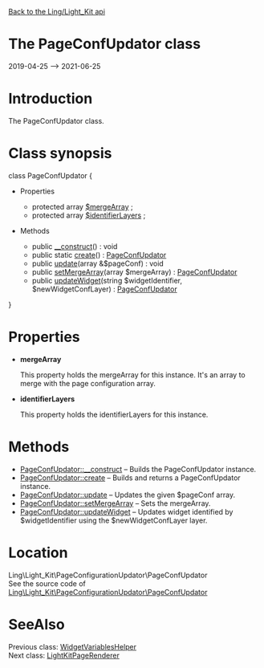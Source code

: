 [Back to the Ling/Light_Kit api](https://github.com/lingtalfi/Light_Kit/blob/master/doc/api/Ling/Light_Kit.md)



The PageConfUpdator class
================
2019-04-25 --> 2021-06-25






Introduction
============

The PageConfUpdator class.



Class synopsis
==============


class <span class="pl-k">PageConfUpdator</span>  {

- Properties
    - protected array [$mergeArray](#property-mergeArray) ;
    - protected array [$identifierLayers](#property-identifierLayers) ;

- Methods
    - public [__construct](https://github.com/lingtalfi/Light_Kit/blob/master/doc/api/Ling/Light_Kit/PageConfigurationUpdator/PageConfUpdator/__construct.md)() : void
    - public static [create](https://github.com/lingtalfi/Light_Kit/blob/master/doc/api/Ling/Light_Kit/PageConfigurationUpdator/PageConfUpdator/create.md)() : [PageConfUpdator](https://github.com/lingtalfi/Light_Kit/blob/master/doc/api/Ling/Light_Kit/PageConfigurationUpdator/PageConfUpdator.md)
    - public [update](https://github.com/lingtalfi/Light_Kit/blob/master/doc/api/Ling/Light_Kit/PageConfigurationUpdator/PageConfUpdator/update.md)(array &$pageConf) : void
    - public [setMergeArray](https://github.com/lingtalfi/Light_Kit/blob/master/doc/api/Ling/Light_Kit/PageConfigurationUpdator/PageConfUpdator/setMergeArray.md)(array $mergeArray) : [PageConfUpdator](https://github.com/lingtalfi/Light_Kit/blob/master/doc/api/Ling/Light_Kit/PageConfigurationUpdator/PageConfUpdator.md)
    - public [updateWidget](https://github.com/lingtalfi/Light_Kit/blob/master/doc/api/Ling/Light_Kit/PageConfigurationUpdator/PageConfUpdator/updateWidget.md)(string $widgetIdentifier, $newWidgetConfLayer) : [PageConfUpdator](https://github.com/lingtalfi/Light_Kit/blob/master/doc/api/Ling/Light_Kit/PageConfigurationUpdator/PageConfUpdator.md)

}




Properties
=============

- <span id="property-mergeArray"><b>mergeArray</b></span>

    This property holds the mergeArray for this instance.
    It's an array to merge with the page configuration array.
    
    

- <span id="property-identifierLayers"><b>identifierLayers</b></span>

    This property holds the identifierLayers for this instance.
    
    



Methods
==============

- [PageConfUpdator::__construct](https://github.com/lingtalfi/Light_Kit/blob/master/doc/api/Ling/Light_Kit/PageConfigurationUpdator/PageConfUpdator/__construct.md) &ndash; Builds the PageConfUpdator instance.
- [PageConfUpdator::create](https://github.com/lingtalfi/Light_Kit/blob/master/doc/api/Ling/Light_Kit/PageConfigurationUpdator/PageConfUpdator/create.md) &ndash; Builds and returns a PageConfUpdator instance.
- [PageConfUpdator::update](https://github.com/lingtalfi/Light_Kit/blob/master/doc/api/Ling/Light_Kit/PageConfigurationUpdator/PageConfUpdator/update.md) &ndash; Updates the given $pageConf array.
- [PageConfUpdator::setMergeArray](https://github.com/lingtalfi/Light_Kit/blob/master/doc/api/Ling/Light_Kit/PageConfigurationUpdator/PageConfUpdator/setMergeArray.md) &ndash; Sets the mergeArray.
- [PageConfUpdator::updateWidget](https://github.com/lingtalfi/Light_Kit/blob/master/doc/api/Ling/Light_Kit/PageConfigurationUpdator/PageConfUpdator/updateWidget.md) &ndash; Updates widget identified by $widgetIdentifier using the $newWidgetConfLayer layer.





Location
=============
Ling\Light_Kit\PageConfigurationUpdator\PageConfUpdator<br>
See the source code of [Ling\Light_Kit\PageConfigurationUpdator\PageConfUpdator](https://github.com/lingtalfi/Light_Kit/blob/master/PageConfigurationUpdator/PageConfUpdator.php)



SeeAlso
==============
Previous class: [WidgetVariablesHelper](https://github.com/lingtalfi/Light_Kit/blob/master/doc/api/Ling/Light_Kit/Helper/WidgetVariablesHelper.md)<br>Next class: [LightKitPageRenderer](https://github.com/lingtalfi/Light_Kit/blob/master/doc/api/Ling/Light_Kit/PageRenderer/LightKitPageRenderer.md)<br>
